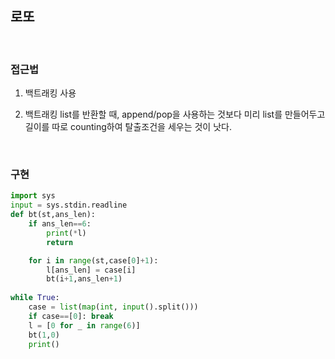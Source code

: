## 로또

</br>

### 접근법
1. 백트래킹 사용
  
2. 백트래킹 list를 반환할 때, append/pop을 사용하는 것보다 미리 list를 만들어두고 길이를 따로 counting하여 탈출조건을 세우는 것이 낫다.

</br>

### 구현

```python
import sys
input = sys.stdin.readline
def bt(st,ans_len):
    if ans_len==6:
        print(*l)
        return

    for i in range(st,case[0]+1):
        l[ans_len] = case[i]
        bt(i+1,ans_len+1)
        
while True:
    case = list(map(int, input().split()))
    if case==[0]: break
    l = [0 for _ in range(6)]
    bt(1,0)
    print()
```

    
